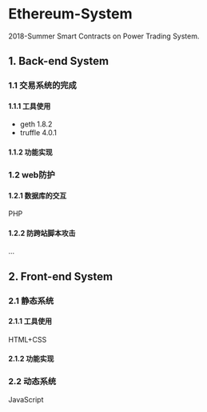 # Ethereum-System
2018-Summer Smart Contracts on Power Trading System.

## 1. Back-end System

### 1.1 交易系统的完成
#### 1.1.1 工具使用
* geth 1.8.2
* truffle 4.0.1

#### 1.1.2 功能实现

### 1.2 web防护
#### 1.2.1 数据库的交互
PHP
#### 1.2.2 防跨站脚本攻击
...

## 2. Front-end System
### 2.1 静态系统
#### 2.1.1 工具使用
HTML+CSS
#### 2.1.2 功能实现
### 2.2 动态系统
JavaScript